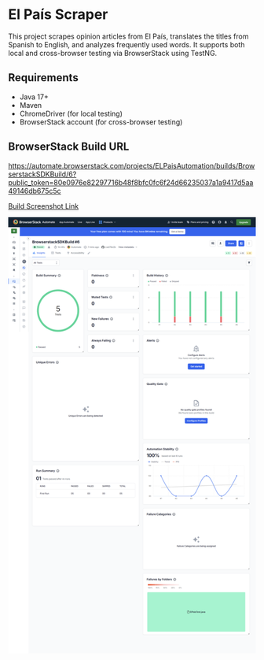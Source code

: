 # El País Scraper

This project scrapes opinion articles from El País, translates the titles from Spanish to English, and analyzes frequently used words. It supports both local and cross-browser testing via BrowserStack using TestNG.

## Requirements

- Java 17+
- Maven
- ChromeDriver (for local testing)
- BrowserStack account (for cross-browser testing)

## BrowserStack Build URL

https://automate.browserstack.com/projects/ELPaisAutomation/builds/BrowserstackSDKBuild/6?public_token=80e0976e82297716b48f8bfc0fc6f24d66235037a1a9417d5aa49146db675c5c

[Build Screenshot Link](https://drive.google.com/file/d/1WZoY7DJMdtwHzbAG1_xYi3MHH_chc4Ce/view?usp=sharing)

![](screencapture-automate-browserstack-projects-ELPaisAutomation-builds-BrowserstackSDKBuild-6-2025-07-13-05_16_42.png)
